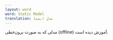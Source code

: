 ```yaml
---
layout: word
word: Static Model
translation: مدل ایستا
---
```


مدلی که به صورت برون‌خطی (offline) آموزش دیده است.
